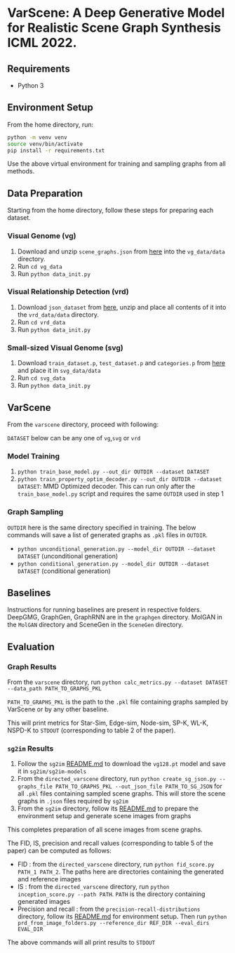 # VarScene: A Deep Generative Model for Realistic Scene Graph Synthesis ICML 2022.

## Requirements

- Python 3

## Environment Setup

From the home directory, run:

```bash
python -m venv venv
source venv/bin/activate
pip install -r requirements.txt
```

Use the above virtual environment for training and sampling graphs from all methods.

## Data Preparation

Starting from the home directory, follow these steps for preparing each dataset.

### Visual Genome (vg)

1. Download and unzip `scene_graphs.json` from [here](http://visualgenome.org/static/data/dataset/scene_graphs.json.zip) into the `vg_data/data` directory.
2. Run `cd vg_data`
3. Run `python data_init.py`

### Visual Relationship Detection (vrd)

1. Download `json_dataset` from [here](https://cs.stanford.edu/people/ranjaykrishna/vrd/json_dataset.zip), unzip and place all contents of it into the `vrd_data/data` directory.
2. Run `cd vrd_data`
3. Run `python data_init.py`

### Small-sized Visual Genome (svg)

1. Download `train_dataset.p`, `test_dataset.p` and `categories.p` from [here](https://rebrand.ly/varscene) and place it in `svg_data/data`
2. Run `cd svg_data`
3. Run `python data_init.py`

## VarScene

From the `varscene` directory, proceed with following:

`DATASET` below can be any one of `vg`,`svg` or `vrd`

### Model Training

1. `python train_base_model.py --out_dir OUTDIR --dataset DATASET`
2. `python train_property_optim_decoder.py --out_dir OUTDIR --dataset DATASET`: MMD Optimized decoder. This can run only after the `train_base_model.py` script and requires the same `OUTDIR` used in step 1

### Graph Sampling

`OUTDIR` here is the same directory specified in training. The below commands will save a list of generated graphs as `.pkl` files in `OUTDIR`.

- `python unconditional_generation.py --model_dir OUTDIR --dataset DATASET` (unconditional generation)
- `python conditional_generation.py --model_dir OUTDIR --dataset DATASET` (conditional generation)

## Baselines

Instructions for running baselines are present in respective folders. DeepGMG, GraphGen, GraphRNN are in the `graphgen` directory. MolGAN in the `MolGAN` directory and SceneGen in the `SceneGen` directory.

## Evaluation

### Graph Results

From the `varscene` directory, run `python calc_metrics.py --dataset DATASET --data_path PATH_TO_GRAPHS_PKL`

`PATH_TO_GRAPHS_PKL` is the path to the `.pkl` file containing graphs sampled by VarScene or by any other baseline.

This will print metrics for Star-Sim, Edge-sim, Node-sim, SP-K, WL-K, NSPD-K to `STDOUT` (corresponding to table 2 of the paper).

### `sg2im` Results

1. Follow the `sg2im` [README.md](sg2im/README.md) to download the `vg128.pt` model and save it in `sg2im/sg2im-models`
2. From the `directed_varscene` directory, run `python create_sg_json.py --graphs_file PATH_TO_GRAPHS_PKL --out_json_file PATH_TO_SG_JSON` for all `.pkl` files containing sampled scene graphs. This will store the scene graphs in `.json` files required by `sg2im`
3. From the `sg2im` directory, follow its [README.md](sg2im/README.md) to prepare the environment setup and generate scene images from graphs

This completes preparation of all scene images from scene graphs.

The FID, IS, precision and recall values (corresponding to table 5 of the paper) can be computed as follows:

- FID : from the `directed_varscene` directory, run `python fid_score.py PATH_1 PATH_2`. The paths here are directories containing the generated and reference images
- IS : from the `directed_varscene` directory, run `python inception_score.py --path PATH`. `PATH` is the directory containing generated images
- Precision and recall : from the `precision-recall-distributions` directory, follow its [README.md](precision-recall-distributions/README.md) for environment setup. Then run `python prd_from_image_folders.py --reference_dir REF_DIR --eval_dirs EVAL_DIR`

The above commands will all print results to `STDOUT`
